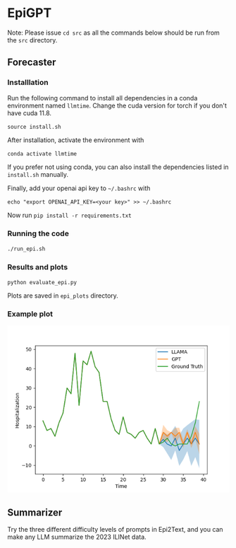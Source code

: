 # EpiGPT

Note: Please issue `cd src` as all the commands below should be run from the `src` directory.

## Forecaster
### Installlation

Run the following command to install all dependencies in a conda environment named `llmtime`. Change the cuda version for torch if you don't have cuda 11.8. 
```
source install.sh
```
After installation, activate the environment with
```
conda activate llmtime
```
If you prefer not using conda, you can also install the dependencies listed in `install.sh` manually. 

Finally, add your openai api key to `~/.bashrc` with
```
echo "export OPENAI_API_KEY=<your key>" >> ~/.bashrc
```


Now run
`pip install -r requirements.txt`

### Running the code

```bash
./run_epi.sh
```

### Results and plots
```
python evaluate_epi.py
```

Plots are saved in `epi_plots` directory.

### Example plot

![image](src/outputs/monash/cdc_flu.png)


## Summarizer

Try the three different difficulty levels of prompts in Epi2Text, and you can make any LLM summarize the 2023 ILINet data.